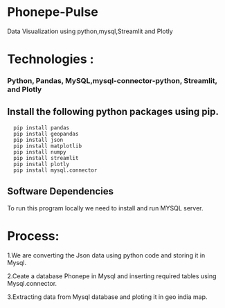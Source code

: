 # Phonepe-Pulse
Data Visualization using python,mysql,Streamlit and Plotly
# Technologies :
### Python, Pandas, MySQL,mysql-connector-python, Streamlit, and Plotly

## Install the following python packages using pip.
```
  pip install pandas
  pip install geopandas
  pip install json
  pip install matplotlib
  pip install numpy
  pip install streamlit
  pip install plotly
  pip install mysql.connector
 ```


## Software Dependencies

To run this program locally we need to install and run MYSQL server.

# Process:

1.We are converting the Json data using python code and storing it in Mysql.


2.Ceate a database Phonepe in Mysql and inserting required tables using Mysql.connector.


3.Extracting data from Mysql database and ploting it in geo india map.

